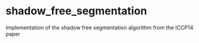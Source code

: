 shadow_free_segmentation
========================

Implementation of the shadow free segmentation algorithm from the ICCP14 paper
